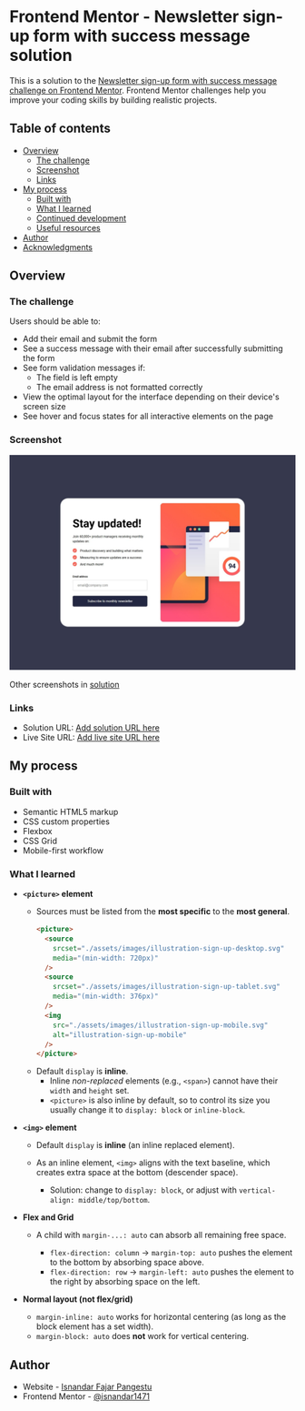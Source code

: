 # Frontend Mentor - Newsletter sign-up form with success message solution

This is a solution to the [Newsletter sign-up form with success message challenge on Frontend Mentor](https://www.frontendmentor.io/challenges/newsletter-signup-form-with-success-message-3FC1AZbNrv). Frontend Mentor challenges help you improve your coding skills by building realistic projects.

## Table of contents

- [Overview](#overview)
  - [The challenge](#the-challenge)
  - [Screenshot](#screenshot)
  - [Links](#links)
- [My process](#my-process)
  - [Built with](#built-with)
  - [What I learned](#what-i-learned)
  - [Continued development](#continued-development)
  - [Useful resources](#useful-resources)
- [Author](#author)
- [Acknowledgments](#acknowledgments)

## Overview

### The challenge

Users should be able to:

- Add their email and submit the form
- See a success message with their email after successfully submitting the form
- See form validation messages if:
  - The field is left empty
  - The email address is not formatted correctly
- View the optimal layout for the interface depending on their device's screen size
- See hover and focus states for all interactive elements on the page

### Screenshot

![](./solution/desktop-screenshot.jpeg)

Other screenshots in [solution](./solution/)

### Links

- Solution URL: [Add solution URL here](https://your-solution-url.com)
- Live Site URL: [Add live site URL here](https://your-live-site-url.com)

## My process

### Built with

- Semantic HTML5 markup
- CSS custom properties
- Flexbox
- CSS Grid
- Mobile-first workflow
  <!-- - [React](https://reactjs.org/) - JS library -->
  <!-- - [Next.js](https://nextjs.org/) - React framework -->
  <!-- - [Styled Components](https://styled-components.com/) - For styles -->

### What I learned

- **`<picture>` element**

  - Sources must be listed from the **most specific** to the **most general**.
    ```html
    <picture>
      <source
        srcset="./assets/images/illustration-sign-up-desktop.svg"
        media="(min-width: 720px)"
      />
      <source
        srcset="./assets/images/illustration-sign-up-tablet.svg"
        media="(min-width: 376px)"
      />
      <img
        src="./assets/images/illustration-sign-up-mobile.svg"
        alt="illustration-sign-up-mobile"
      />
    </picture>
    ```
  - Default `display` is **inline**.
    - Inline _non-replaced_ elements (e.g., `<span>`) cannot have their `width` and `height` set.
    - `<picture>` is also inline by default, so to control its size you usually change it to `display: block` or `inline-block`.

- **`<img>` element**

  - Default `display` is **inline** (an inline replaced element).
  - As an inline element, `<img>` aligns with the text baseline, which creates extra space at the bottom (descender space).

    - Solution: change to `display: block`, or adjust with `vertical-align: middle/top/bottom`.

- **Flex and Grid**

  - A child with `margin-...: auto` can absorb all remaining free space.

    - `flex-direction: column` → `margin-top: auto` pushes the element to the bottom by absorbing space above.
    - `flex-direction: row` → `margin-left: auto` pushes the element to the right by absorbing space on the left.

- **Normal layout (not flex/grid)**

  - `margin-inline: auto` works for horizontal centering (as long as the block element has a set width).
  - `margin-block: auto` does **not** work for vertical centering.

<!-- ### Continued development -->

<!-- Use this section to outline areas that you want to continue focusing on in future projects. These could be concepts you're still not completely comfortable with or techniques you found useful that you want to refine and perfect. -->

<!-- ### Useful resources -->

<!-- - [Example resource 1](https://www.example.com) - This helped me for XYZ reason. I really liked this pattern and will use it going forward. -->
<!-- - [Example resource 2](https://www.example.com) - This is an amazing article which helped me finally understand XYZ. I'd recommend it to anyone still learning this concept. -->

## Author

- Website - [Isnandar Fajar Pangestu](https://www.your-site.com)
- Frontend Mentor - [@isnandar1471](https://www.frontendmentor.io/profile/isnandar1471)
<!-- - Twitter - [@yourusername](https://www.twitter.com/yourusername) -->

<!-- ## Acknowledgments -->

<!-- This is where you can give a hat tip to anyone who helped you out on this project. Perhaps you worked in a team or got some inspiration from someone else's solution. This is the perfect place to give them some credit. -->

```

```
